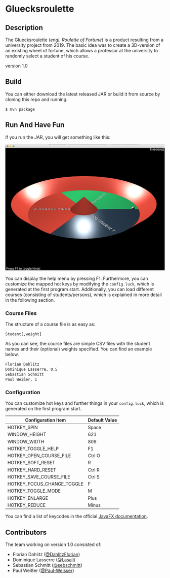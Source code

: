 # Gluecksroulette

## Description

The Gluecksroulette (*engl. Roulette of Fortune*) is a product resulting from a university project from 2019.
The basic idea was to create a 3D-version of an existing wheel of fortune, which allows a professor at the university to randomly select a student of his course.


version 1.0


## Build

You can either download the latest released JAR or build it from source by cloning this repo and running:

```shell
$ mvn package
```


## Run And Have Fun

If you run the JAR, you will get something like this:

![Starting Screen](img/img_1.png)

You can display the help menu by pressing F1.
Furthermore, you can customize the mapped hot keys by modifying the `config.luck`, which is generated at the first program start.
Additionally, you can load different courses (consisting of students/persons), which is explained in more detail in the following section.


### Course Files

The structure of a course file is as easy as:

```csv
Student[,weight]
```

As you can see, the course files are simple CSV files with the student names and their (optional) weights specified.
You can find an example below.

```csv
Florian Dahlitz
Dominique Lasserre, 0.5
Sebastian Schmitt
Paul Weißer, 1
```


### Configuration

You can customize hot keys and further things in your `config.luck`, which is generated on the first program start.

| Configuration Item | Default Value |
|--------------------|---------------|
| HOTKEY_SPIN | Space |
| WINDOW_HEIGHT | 621 |
| WINDOW_WIDTH | 809 |
| HOTKEY_TOGGLE_HELP | F1 |
| HOTKEY_OPEN_COURSE_FILE | Ctrl O |
| HOTKEY_SOFT_RESET | R |
| HOTKEY_HARD_RESET | Ctrl R |
| HOTKEY_SAVE_COURSE_FILE | Ctrl S |
| HOTKEY_FOCUS_CHANGE_TOGGLE | F |
| HOTKEY_TOGGLE_MODE | M |
| HOTKEY_ENLARGE | Plus |
| HOTKEY_REDUCE | Minus |

You can find a list of keycodes in the official [JavaFX documentation][JavaFX].



## Contributors

The team working on version 1.0 consisted of:

- Florian Dahlitz ([@DahlitzFlorian][DahlitzFlorian])
- Dominique Lasserre ([@Lasall][Lasall])
- Sebastian Schmitt ([@sebschmitt][sebschmitt])
- Paul Weißer ([@Paul-Weisser][Paul-Weisser])


[DahlitzFlorian]: https://github.com/DahlitzFlorian
[Lasall]: https://github.com/Lasall
[sebschmitt]: https://github.com/sebschmitt
[Paul-Weisser]: https://github.com/Paul-Weisser
[JavaFX]: https://docs.oracle.com/javase/8/javafx/api/javafx/scene/input/KeyCode.html

